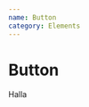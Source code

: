 ```yaml
---
name: Button
category: Elements
---
```


# Button

<base-knobs src="./components.json" name="base-button">
<base-button>Halla</base-button>
</base-knobs>
